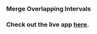  ### Merge Overlapping Intervals 

 ### Check out the live app [here](https://priyanka23-brs.github.io/Merge-Overlapping-Intervals-Assignment/).
